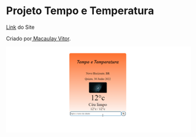 <h1> Projeto Tempo e Temperatura</h1>
<p><a href="https://macaulayvitor.github.io/Projeto-Tempo-e-Temperatura/" target="_blank">Link</a> do Site</p>
 <p>Criado por<a href="https://github.com/MacaulayVitor" target="_blank"> Macaulay Vitor</a>.</p>

 <p align="center">
 <img alt="Demo" src="./img/Animação.gif">
</p>